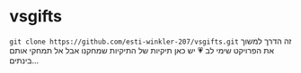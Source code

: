 # vsgifts
`git clone https://github.com/esti-winkler-207/vsgifts.git`
זה הדרך למשוך את הפרויקט
שימי לב 💗
יש כאן תיקיות של התיקיות שמחקנו
אבל אל תמחקי אותם בינתים...

